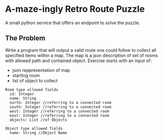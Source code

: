 # A-maze-ingly Retro Route Puzzle

A small python service that offers an endpoint to solve the puzzle.

## The Problem
Write a program that will output a valid route one could follow to collect all specified items within a map. The map is a json description of set of
rooms with allowed path and contained object.
Exercise starts with an input of:
  - json reppresentation of map
  - starting room
  - list of object to collect

```
Room type allowed fields
  id: Integer
  name: String
  north: Integer //referring to a connected room
  south: Integer //referring to a connected room
  west: Integer //referring to a connected room
  east: Integer //referring to a connected room
  objects: List //of Objects
  
Object type allowed fields
  name: String //Object Name
```

